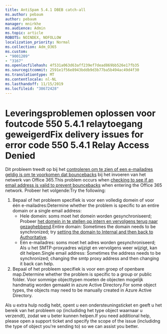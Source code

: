 ```yaml
---
title: AntiSpam 5.4.1 DBEB catch-all
ms.author: pebaum
author: pebaum
manager: mnirkhe
ms.audience: Admin
ms.topic: article
ROBOTS: NOINDEX, NOFOLLOW
localization_priority: Normal
ms.collection: Adm_O365
ms.custom:
- "9001209"
- "3167"
ms.openlocfilehash: 4f531a063d63aff239ef7dead869bb526e17fb35
ms.sourcegitcommit: 2591e1f56e8943bddb9d3b77ba5b494ac49d4f30
ms.translationtype: MT
ms.contentlocale: nl-NL
ms.lasthandoff: 11/15/2019
ms.locfileid: "38672428"
---
```

# <a name="fix-delivery-issues-for-error-code-550-541-relay-access-denied"></a><span data-ttu-id="285bc-102">Leveringsproblemen oplossen voor foutcode 550 5.4.1 relaytoegang geweigerd</span><span class="sxs-lookup"><span data-stu-id="285bc-102">Fix delivery issues for error code 550 5.4.1 Relay Access Denied</span></span>

<span data-ttu-id="285bc-103">Dit probleem treedt op bij het [controleren om te zien of een e-mailadres geldig is om te voorkomen dat bouncebacks](https://docs.microsoft.com/exchange/mail-flow-best-practices/use-directory-based-edge-blocking) bij het invoeren van het netwerk van Office 365.</span><span class="sxs-lookup"><span data-stu-id="285bc-103">This problem occurs when [checking to see if an email address is valid to prevent bouncebacks](https://docs.microsoft.com/exchange/mail-flow-best-practices/use-directory-based-edge-blocking) when entering the Office 365 network.</span></span> <span data-ttu-id="285bc-104">Probeer het volgende:</span><span class="sxs-lookup"><span data-stu-id="285bc-104">Try the following:</span></span>

1. <span data-ttu-id="285bc-105">Bepaal of het probleem specifiek is voor een volledig domein of voor één e-mailadres:</span><span class="sxs-lookup"><span data-stu-id="285bc-105">Determine whether the problem is specific to an entire domain or a single email address:</span></span>
    - <span data-ttu-id="285bc-106">Hele domein: soms moet het domein worden gesynchroniseerd; Probeer [het domein in te stellen op intern en vervolgens terug naar gezaghebbend](https://docs.microsoft.com/exchange/mail-flow-best-practices/manage-accepted-domains/manage-accepted-domains).</span><span class="sxs-lookup"><span data-stu-id="285bc-106">Entire domain: Sometimes the domain needs to be synchronized; try [setting the domain to Internal and then back to Authoritative](https://docs.microsoft.com/exchange/mail-flow-best-practices/manage-accepted-domains/manage-accepted-domains).</span></span>
    - <span data-ttu-id="285bc-107">Eén e-mailadres: soms moet het adres worden gesynchroniseerd; Als u het SMTP-proxyadres wijzigt en vervolgens weer wijzigt, kan dit helpen.</span><span class="sxs-lookup"><span data-stu-id="285bc-107">Single email address: Sometimes the address needs to be synchronized; changing the smtp proxy address and then changing it back can help.</span></span>
2. <span data-ttu-id="285bc-108">Bepaal of het probleem specifiek is voor een groep of openbare map.</span><span class="sxs-lookup"><span data-stu-id="285bc-108">Determine whether the problem is specific to a group or public folder.</span></span> <span data-ttu-id="285bc-109">Voor sommige objecttypen moeten de objecten mogelijk handmatig worden gemaakt in azure Active Directory.</span><span class="sxs-lookup"><span data-stu-id="285bc-109">For some object types, the objects may need to be manually created in Azure Active Directory.</span></span>

<span data-ttu-id="285bc-110">Als u extra hulp nodig hebt, opent u een ondersteuningsticket en geeft u het bereik van het probleem op (includidng het type object waarnaar u verzendt), zodat we u beter kunnen helpen.</span><span class="sxs-lookup"><span data-stu-id="285bc-110">If you need additional help, please open a support ticket and specify the scope of the issue (includidng the type of object you're sending to) so we can assist you better.</span></span>